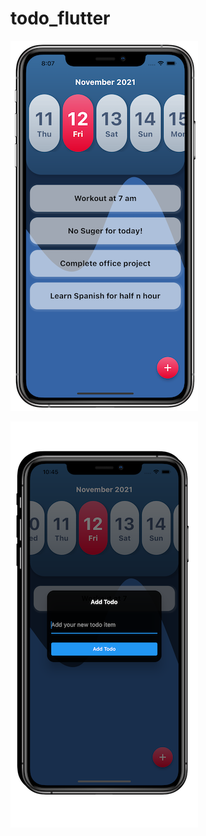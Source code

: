 # todo_flutter

![alt tag](https://github.com/Richa0305/images/blob/main/Apple%20iPhone%2011%20Pro%20Max%20Screenshot%201.png)

![alt tag](https://github.com/Richa0305/images/blob/main/Apple%20iPhone%2011%20Pro%20Max-2.png)
